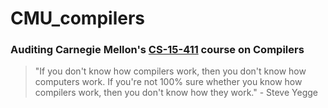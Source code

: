 # CMU_compilers
### Auditing Carnegie Mellon's [CS-15-411](https://www.cs.cmu.edu/~411/) course on Compilers

> "If you don't know how compilers work, then you don't know how computers work. If you're not 100% sure whether you know how compilers work, then you don't know how they work."
    - Steve Yegge

